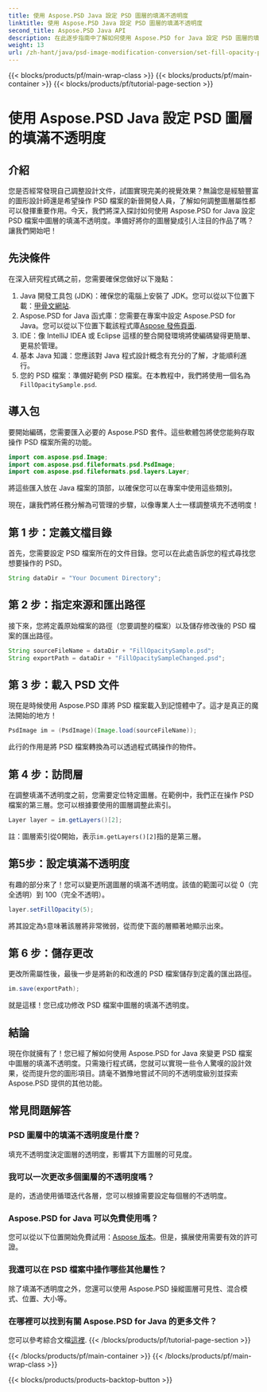 ```yaml
---
title: 使用 Aspose.PSD Java 設定 PSD 圖層的填滿不透明度
linktitle: 使用 Aspose.PSD Java 設定 PSD 圖層的填滿不透明度
second_title: Aspose.PSD Java API
description: 在此逐步指南中了解如何使用 Aspose.PSD for Java 設定 PSD 圖層的填滿不透明度。有效增強您的圖形設計項目。
weight: 13
url: /zh-hant/java/psd-image-modification-conversion/set-fill-opacity-psd-layers/
---
```


{{< blocks/products/pf/main-wrap-class >}}
{{< blocks/products/pf/main-container >}}
{{< blocks/products/pf/tutorial-page-section >}}

# 使用 Aspose.PSD Java 設定 PSD 圖層的填滿不透明度

## 介紹
您是否經常發現自己調整設計文件，試圖實現完美的視覺效果？無論您是經驗豐富的圖形設計師還是希望操作 PSD 檔案的新晉開發人員，了解如何調整圖層屬性都可以發揮重要作用。今天，我們將深入探討如何使用 Aspose.PSD for Java 設定 PSD 檔案中圖層的填滿不透明度。準備好將你的圖層變成引人注目的作品了嗎？讓我們開始吧！
## 先決條件
在深入研究程式碼之前，您需要確保您做好以下幾點：
1.  Java 開發工具包 (JDK)：確保您的電腦上安裝了 JDK。您可以從以下位置下載：[甲骨文網站](https://www.oracle.com/java/technologies/javase-downloads.html).
2.  Aspose.PSD for Java 函式庫：您需要在專案中設定 Aspose.PSD for Java。您可以從以下位置下載該程式庫[Aspose 發佈頁面](https://releases.aspose.com/psd/java/).
3. IDE：像 IntelliJ IDEA 或 Eclipse 這樣的整合開發環境將使編碼變得更簡單、更易於管理。
4. 基本 Java 知識：您應該對 Java 程式設計概念有充分的了解，才能順利進行。
5. 您的 PSD 檔案：準備好範例 PSD 檔案。在本教程中，我們將使用一個名為`FillOpacitySample.psd`.
## 導入包
要開始編碼，您需要匯入必要的 Aspose.PSD 套件。這些軟體包將使您能夠存取操作 PSD 檔案所需的功能。
```java
import com.aspose.psd.Image;
import com.aspose.psd.fileformats.psd.PsdImage;
import com.aspose.psd.fileformats.psd.layers.Layer;
```
將這些匯入放在 Java 檔案的頂部，以確保您可以在專案中使用這些類別。

現在，讓我們將任務分解為可管理的步驟，以像專業人士一樣調整填充不透明度！
## 第 1 步：定義文檔目錄
首先，您需要設定 PSD 檔案所在的文件目錄。您可以在此處告訴您的程式尋找您想要操作的 PSD。
```java
String dataDir = "Your Document Directory";
```
## 第 2 步：指定來源和匯出路徑
接下來，您將定義原始檔案的路徑（您要調整的檔案）以及儲存修改後的 PSD 檔案的匯出路徑。
```java
String sourceFileName = dataDir + "FillOpacitySample.psd";
String exportPath = dataDir + "FillOpacitySampleChanged.psd";
```
## 第 3 步：載入 PSD 文件
現在是時候使用 Aspose.PSD 庫將 PSD 檔案載入到記憶體中了。這才是真正的魔法開始的地方！
```java
PsdImage im = (PsdImage)(Image.load(sourceFileName));
```
此行的作用是將 PSD 檔案轉換為可以透過程式碼操作的物件。
## 第 4 步：訪問層
在調整填滿不透明度之前，您需要定位特定圖層。在範例中，我們正在操作 PSD 檔案的第三層。您可以根據要使用的圖層調整此索引。
```java
Layer layer = im.getLayers()[2];
```
註：圖層索引從0開始，表示`im.getLayers()[2]`指的是第三層。
## 第5步：設定填滿不透明度
有趣的部分來了！您可以變更所選圖層的填滿不透明度。該值的範圍可以從 0（完全透明）到 100（完全不透明）。
```java
layer.setFillOpacity(5);
```
將其設定為`5`意味著該層將非常微弱，從而使下面的層顯著地顯示出來。
## 第 6 步：儲存更改
更改所需屬性後，最後一步是將新的和改進的 PSD 檔案儲存到定義的匯出路徑。
```java
im.save(exportPath);
```
就是這樣！您已成功修改 PSD 檔案中圖層的填滿不透明度。
## 結論
現在你就擁有了！您已經了解如何使用 Aspose.PSD for Java 來變更 PSD 檔案中圖層的填滿不透明度。只需幾行程式碼，您就可以實現一些令人驚嘆的設計效果，從而提升您的圖形項目。請毫不猶豫地嘗試不同的不透明度級別並探索 Aspose.PSD 提供的其他功能。
## 常見問題解答
### PSD 圖層中的填滿不透明度是什麼？
填充不透明度決定圖層的透明度，影響其下方圖層的可見度。
### 我可以一次更改多個圖層的不透明度嗎？
是的，透過使用循環迭代各層，您可以根據需要設定每個層的不透明度。
### Aspose.PSD for Java 可以免費使用嗎？
您可以從以下位置開始免費試用：[Aspose 版本](https://releases.aspose.com/)。但是，擴展使用需要有效的許可證。
### 我還可以在 PSD 檔案中操作哪些其他屬性？
除了填滿不透明度之外，您還可以使用 Aspose.PSD 操縱圖層可見性、混合模式、位置、大小等。
### 在哪裡可以找到有關 Aspose.PSD for Java 的更多文件？
您可以參考綜合文檔[這裡](https://reference.aspose.com/psd/java/).
{{< /blocks/products/pf/tutorial-page-section >}}

{{< /blocks/products/pf/main-container >}}
{{< /blocks/products/pf/main-wrap-class >}}

{{< blocks/products/products-backtop-button >}}
